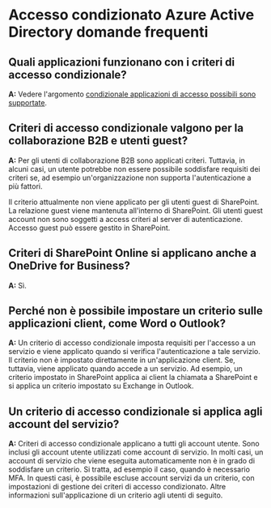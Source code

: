 <properties
    pageTitle="Accesso condizionato Azure Active Directory domande frequenti su | Microsoft Azure"
    description="Domande frequenti relative all'accesso condizionato "
    services="active-directory"
    documentationCenter=""
    authors="MarkusVi"
    manager="femila"
    editor=""/>

<tags
    ms.service="active-directory"
    ms.workload="identity"
    ms.tgt_pltfrm="na"
    ms.devlang="na"
    ms.topic="article"
    ms.date="10/20/2016"
    ms.author="markvi"/>

# <a name="azure-active-directory-conditional-access-faq"></a>Accesso condizionato Azure Active Directory domande frequenti

## <a name="which-applications-work-with-conditional-access-policies"></a>Quali applicazioni funzionano con i criteri di accesso condizionale?

**A:** Vedere l'argomento [condizionale applicazioni di accesso possibili sono supportate](active-directory-conditional-access-supported-apps.md).

## <a name="are-conditional-access-policies-enforced-for-b2b-collaboration-and-guest-users"></a>Criteri di accesso condizionale valgono per la collaborazione B2B e utenti guest?

**A:** Per gli utenti di collaborazione B2B sono applicati criteri. Tuttavia, in alcuni casi, un utente potrebbe non essere possibile soddisfare requisiti dei criteri se, ad esempio un'organizzazione non supporta l'autenticazione a più fattori. 

Il criterio attualmente non viene applicato per gli utenti guest di SharePoint. La relazione guest viene mantenuta all'interno di SharePoint. Gli utenti guest account non sono soggetti a access criteri al server di autenticazione. Accesso guest può essere gestito in SharePoint.

## <a name="does-a-sharepoint-online-policy-also-apply-to-onedrive-for-business"></a>Criteri di SharePoint Online si applicano anche a OneDrive for Business?

**A:** Sì.
 
## <a name="why-cant-i-set-a-policy-on-client-apps-like-word-or-outlook"></a>Perché non è possibile impostare un criterio sulle applicazioni client, come Word o Outlook?

**A:** Un criterio di accesso condizionale imposta requisiti per l'accesso a un servizio e viene applicato quando si verifica l'autenticazione a tale servizio. Il criterio non è impostato direttamente in un'applicazione client. Se, tuttavia, viene applicato quando accede a un servizio. Ad esempio, un criterio impostato in SharePoint applica ai client la chiamata a SharePoint e si applica un criterio impostato su Exchange in Outlook.


## <a name="does-a-conditional-access-policy-apply-to-service-accounts"></a>Un criterio di accesso condizionale si applica agli account del servizio?

**A:** Criteri di accesso condizionale applicano a tutti gli account utente. Sono inclusi gli account utente utilizzati come account di servizio. In molti casi, un account di servizio che viene eseguita automaticamente non è in grado di soddisfare un criterio. Si tratta, ad esempio il caso, quando è necessario MFA. In questi casi, è possibile escluse account servizi da un criterio, con impostazioni di gestione dei criteri di accesso condizionato. Altre informazioni sull'applicazione di un criterio agli utenti di seguito.
